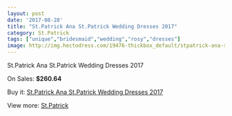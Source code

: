 ```yaml
---
layout: post
date: '2017-08-28'
title: "St.Patrick Ana St.Patrick Wedding Dresses 2017"
category: St.Patrick
tags: ["unique","bridesmaid","wedding","rosy","dresses"]
image: http://img.hectodress.com/19476-thickbox_default/stpatrick-ana-stpatrick-wedding-dresses-2013.jpg
---
```

St.Patrick Ana St.Patrick Wedding Dresses 2017

On Sales: **$260.64**
<a href="https://www.hectodress.com/stpatrick/9126-stpatrick-ana-stpatrick-wedding-dresses-2013.html"><amp-img layout="responsive" width="600" height="600" src="//img.hectodress.com/19476-thickbox_default/stpatrick-ana-stpatrick-wedding-dresses-2013.jpg" alt="St.Patrick Ana St.Patrick Wedding Dresses 2017 0" /></a>
<a href="https://www.hectodress.com/stpatrick/9126-stpatrick-ana-stpatrick-wedding-dresses-2013.html"><amp-img layout="responsive" width="600" height="600" src="//img.hectodress.com/19478-thickbox_default/stpatrick-ana-stpatrick-wedding-dresses-2013.jpg" alt="St.Patrick Ana St.Patrick Wedding Dresses 2017 1" /></a>
<a href="https://www.hectodress.com/stpatrick/9126-stpatrick-ana-stpatrick-wedding-dresses-2013.html"><amp-img layout="responsive" width="600" height="600" src="//img.hectodress.com/19477-thickbox_default/stpatrick-ana-stpatrick-wedding-dresses-2013.jpg" alt="St.Patrick Ana St.Patrick Wedding Dresses 2017 2" /></a>

Buy it: [St.Patrick Ana St.Patrick Wedding Dresses 2017](https://www.hectodress.com/stpatrick/9126-stpatrick-ana-stpatrick-wedding-dresses-2013.html "St.Patrick Ana St.Patrick Wedding Dresses 2017")

View more: [St.Patrick](https://www.hectodress.com/153-stpatrick "St.Patrick")